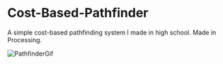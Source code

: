 # Cost-Based-Pathfinder
A simple cost-based pathfinding system I made in high school. Made in Processing.

![PathfinderGif](https://user-images.githubusercontent.com/22862849/161398812-02026c2a-f757-4aef-874f-0d9574431670.gif)
